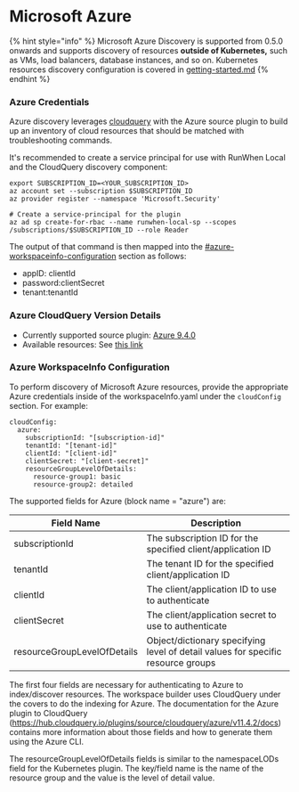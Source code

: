 # Microsoft Azure

{% hint style="info" %}
Microsoft Azure Discovery is supported from 0.5.0 onwards and supports discovery of resources **outside of Kubernetes,** such as VMs, load balancers, database instances, and so on. Kubernetes resources discovery configuration is covered in [getting-started.md](../../../getting-started.md "mention")
{% endhint %}

### Azure Credentials

Azure discovery leverages [cloudquery](https://github.com/cloudquery/cloudquery) with the Azure source plugin to build up an inventory of cloud resources that should be matched with troubleshooting commands. &#x20;

It's recommended to create a service principal for use with RunWhen Local and the CloudQuery discovery component:&#x20;

```
export SUBSCRIPTION_ID=<YOUR_SUBSCRIPTION_ID>
az account set --subscription $SUBSCRIPTION_ID
az provider register --namespace 'Microsoft.Security'

# Create a service-principal for the plugin
az ad sp create-for-rbac --name runwhen-local-sp --scopes /subscriptions/$SUBSCRIPTION_ID --role Reader
```

The output of that command is then mapped into the [#azure-workspaceinfo-configuration](microsoft-azure.md#azure-workspaceinfo-configuration "mention") section as follows:&#x20;

* appID: clientId
* password:clientSecret
* tenant:tenantId

### Azure CloudQuery Version Details

* Currently supported source plugin: [Azure 9.4.0](https://hub.cloudquery.io/plugins/source/cloudquery/azure/v9.4.0/docs?search=azure)
* Available resources: See [this link](https://hub.cloudquery.io/plugins/source/cloudquery/azure/v9.4.0/tables?search=azure)

### Azure WorkspaceInfo Configuration

To perform discovery of Microsoft Azure resources, provide the appropriate Azure credentials inside of the workspaceInfo.yaml under the `cloudConfig` section. For example:&#x20;

```
cloudConfig:
  azure:
    subscriptionId: "[subscription-id]"
    tenantId: "[tenant-id]"
    clientId: "[client-id]"
    clientSecret: "[client-secret]"
    resourceGroupLevelOfDetails:
      resource-group1: basic
      resource-group2: detailed
```

The supported fields for Azure (block name = "azure") are:

| Field Name                  | Description                                                                      |
| --------------------------- | -------------------------------------------------------------------------------- |
| subscriptionId              | The subscription ID for the specified client/application ID                      |
| tenantId                    | The tenant ID for the specified client/application ID                            |
| clientId                    | The client/application ID to use to authenticate                                 |
| clientSecret                | The client/application secret to use to authenticate                             |
| resourceGroupLevelOfDetails | Object/dictionary specifying level of detail values for specific resource groups |

The first four fields are necessary for authenticating to Azure to index/discover resources. The workspace builder uses CloudQuery under the covers to do the indexing for Azure. The documentation for the Azure plugin to CloudQuery (https://hub.cloudquery.io/plugins/source/cloudquery/azure/v11.4.2/docs) contains more information about those fields and how to generate them using the Azure CLI.

The resourceGroupLevelOfDetails fields is similar to the namespaceLODs field for the Kubernetes plugin. The key/field name is the name of the resource group and the value is the level of detail value.

